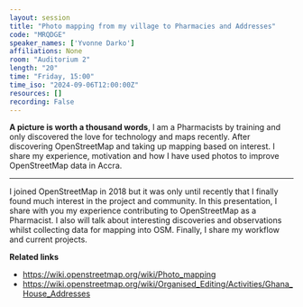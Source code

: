 ```yaml
---
layout: session
title: "Photo mapping from my village to Pharmacies and Addresses"
code: "MRQDGE"
speaker_names: ['Yvonne Darko']
affiliations: None
room: "Auditorium 2"
length: "20"
time: "Friday, 15:00"
time_iso: "2024-09-06T12:00:00Z"
resources: []
recording: False
---
```


**A picture is worth a thousand words**, I am a Pharmacists by training and only discovered the love for technology and maps recently. After discovering OpenStreetMap and taking up mapping based on interest. I share my experience, motivation and how I have used photos to improve OpenStreetMap data in Accra.

<hr>

I joined OpenStreetMap in 2018 but it was only until recently that I finally found much interest in the project and community. In this presentation, I share with you my experience contributing to OpenStreetMap as a Pharmacist. I also will talk about interesting discoveries and observations whilst collecting data for mapping into OSM. Finally, I share my workflow and current projects. 

**Related links**

* https://wiki.openstreetmap.org/wiki/Photo_mapping
* https://wiki.openstreetmap.org/wiki/Organised_Editing/Activities/Ghana_House_Addresses

